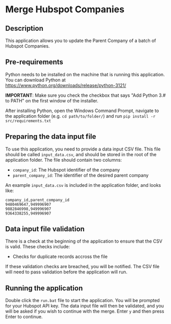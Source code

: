# Merge Hubspot Companies

## Description
This application allows you to update the Parent Company of a batch of Hubspot Companies.

## Pre-requirements
Python needs to be installed on the machine that is running this application. You can download Python at https://www.python.org/downloads/release/python-3121/

**IMPORTANT**: Make sure you check the checkbox that says "Add Python 3.# to PATH" on the first window of the installer.

After installing Python, open the Windows Command Prompt, navigate to the application folder (e.g. `cd path/to/folder/`) and run `pip install -r src/requirements.txt`

## Preparing the data input file
To use this application, you need to provide a data input CSV file. This file should be called `input_data.csv`, and should be stored in the root of the application folder. The file should contain two columns:
- `company_id`: The Hubspot identifier of the company
- `parent_company_id`: The identifier of the desired parent company

An example `input_data.csv` is included in the application folder, and looks like:
```
company_id,parent_company_id
9480469647,949996907
9882846998,949996907
9364338255,949996907
```

## Data input file validation
There is a check at the beginning of the application to ensure that the CSV is valid. These checks include:
- Checks for duplicate records accross the file

If these validation checks are breached, you will be notified. The CSV file will need to pass validation before the application will run.

## Running the application
Double click the `run.bat` file to start the application. You will be prompted for your Hubspot API key. The data input file will then be validated, and you will be asked if you wish to continue with the merge. Enter `y` and then press Enter to continue.